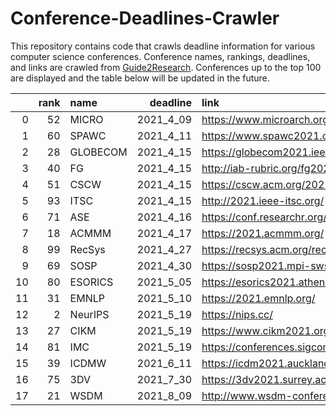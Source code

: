 # Conference-Deadlines-Crawler

This repository contains code that crawls deadline information for various computer science conferences. 
Conference names, rankings, deadlines, and links are crawled from [Guide2Research](https://www.guide2research.com/topconf/).
Conferences up to the top 100 are displayed and the table below will be updated in the future.

|    |   rank | name     |   deadline | link                                      |
|---:|-------:|:---------|-----------:|:------------------------------------------|
|  0 |     52 | MICRO    |  2021_4_09 | https://www.microarch.org/micro54/        |
|  1 |     60 | SPAWC    |  2021_4_11 | https://www.spawc2021.com/                |
|  2 |     28 | GLOBECOM |  2021_4_15 | https://globecom2021.ieee-globecom.org/   |
|  3 |     40 | FG       |  2021_4_15 | http://iab-rubric.org/fg2021/             |
|  4 |     51 | CSCW     |  2021_4_15 | https://cscw.acm.org/2021/                |
|  5 |     93 | ITSC     |  2021_4_15 | http://2021.ieee-itsc.org/                |
|  6 |     71 | ASE      |  2021_4_16 | https://conf.researchr.org/home/ase-2021  |
|  7 |     18 | ACMMM    |  2021_4_17 | https://2021.acmmm.org/                   |
|  8 |     99 | RecSys   |  2021_4_27 | https://recsys.acm.org/recsys21/          |
|  9 |     69 | SOSP     |  2021_4_30 | https://sosp2021.mpi-sws.org/             |
| 10 |     80 | ESORICS  |  2021_5_05 | https://esorics2021.athene-center.de/     |
| 11 |     31 | EMNLP    |  2021_5_10 | https://2021.emnlp.org/                   |
| 12 |      2 | NeurIPS  |  2021_5_19 | https://nips.cc/                          |
| 13 |     27 | CIKM     |  2021_5_19 | https://www.cikm2021.org/                 |
| 14 |     81 | IMC      |  2021_5_19 | https://conferences.sigcomm.org/imc/2021/ |
| 15 |     39 | ICDMW    |  2021_6_11 | https://icdm2021.auckland.ac.nz/          |
| 16 |     75 | 3DV      |  2021_7_30 | https://3dv2021.surrey.ac.uk/             |
| 17 |     21 | WSDM     |  2021_8_09 | http://www.wsdm-conference.org/2022/      |
